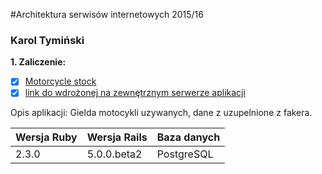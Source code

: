 #Architektura serwisów internetowych 2015/16

### Karol Tymiński

<b>1. Zaliczenie:</b>
 - [x] [Motorcycle stock](https://github.com/ktyminski/asi-projekty/tree/master/motocykle)
 - [x] [link do wdrożonej na zewnętrznym serwerze aplikacji](https://motocycle.herokuapp.com/)
 
Opis aplikacji: Gielda motocykli uzywanych, dane z uzupelnione z fakera.

| Wersja Ruby   | Wersja Rails   | Baza danych |
|------------|---------|-------------|
|    2.3.0   | 5.0.0.beta2  | PostgreSQL  |
 

